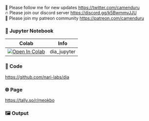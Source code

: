 🐣 Please follow me for new updates https://twitter.com/camenduru <br />
🔥 Please join our discord server https://discord.gg/k5BwmmvJJU <br />
🥳 Please join my patreon community https://patreon.com/camenduru <br />

### 🍊 Jupyter Notebook

| Colab | Info
| --- | --- |
[![Open In Colab](https://colab.research.google.com/assets/colab-badge.svg)](https://colab.research.google.com/github/camenduru/dia-jupyter/blob/main/dia_jupyter.ipynb) | dia_jupyter

### 🧬 Code
https://github.com/nari-labs/dia

### 🌐 Page
https://tally.so/r/meokbo

### 🖼 Output

